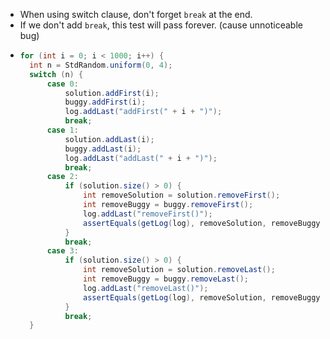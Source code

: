 - When using switch clause, don't forget `break` at the end.
- If we don't add `break`, this test will pass forever. (cause unnoticeable bug)
- ```java
  for (int i = 0; i < 1000; i++) {
  	int n = StdRandom.uniform(0, 4);
  	switch (n) {
  		case 0:
  			solution.addFirst(i);
  			buggy.addFirst(i);
  			log.addLast("addFirst(" + i + ")");
  			break;
  		case 1:
  			solution.addLast(i);
  			buggy.addLast(i);
  			log.addLast("addLast(" + i + ")");
  			break;
  		case 2:
  			if (solution.size() > 0) {
  				int removeSolution = solution.removeFirst();
  				int removeBuggy = buggy.removeFirst();
  				log.addLast("removeFirst()");
  				assertEquals(getLog(log), removeSolution, removeBuggy);
  			}
  			break;
  		case 3:
  			if (solution.size() > 0) {
  				int removeSolution = solution.removeLast();
  				int removeBuggy = buggy.removeLast();
  				log.addLast("removeLast()");
  				assertEquals(getLog(log), removeSolution, removeBuggy);
  			}
  			break;
  	}
  ```